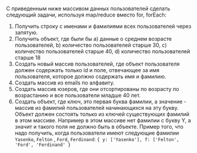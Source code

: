 C приведенным ниже массивом данных пользователей сделать следующий задачи, используя map/reduce вместо for, forEach: 

1. Получить строку c именами и фамилиями всех пользователей через запятую.
2. Получить объект, где были бы
   a) данные о среднем возрасте пользователей,
   b) количество пользователей старше 30,
   c) количество пользователей старше 40, 
   d) количество пользователей старше 18
3. Создать новый массив пользователей, где объект пользователя должен содержать только id и поле, отвечающее за имя пользователя, которое должно содержать имя и фамилию.
4. Создать массив из emails по алфавиту.
5. Создать массив юзеров, где они отсортированы по возрасту по возрастанию и все пользователи младше 40 лет.
6. Создать объект, где ключ, это первая буква фамилии, а значение - массив из фамилий пользователей начинающихся на эту букву. Объект должен состоять только из ключей существующих фамилий в этом массиве. Например в этом массиве нет фамилии с букву Y, а значит и такого поля не должно быть в объекте.
Пример того, что надо получить, когда пользователи имеют следующие фамилии `Yasenko`, `Felton` , `Ford`, `Ferdinand`:
`{
   y: ['Yasenko'],
   f: ['Felton', 'Ford', 'Ferdinand'
}`
